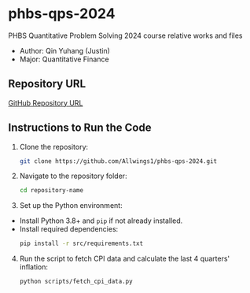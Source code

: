# phbs-qps-2024
PHBS Quantitative Problem Solving 2024 course relative works and files
- Author: Qin Yuhang (Justin)
- Major: Quantitative Finance

## Repository URL

[GitHub Repository URL](https://github.com/Allwings1/phbs-qps-2024)

## Instructions to Run the Code

1. Clone the repository:
   ```bash
   git clone https://github.com/Allwings1/phbs-qps-2024.git

2. Navigate to the repository folder:
    ```bash
    cd repository-name

3. Set up the Python environment:
- Install Python 3.8+ and `pip` if not already installed.
- Install required dependencies:
    ```bash
    pip install -r src/requirements.txt

4. Run the script to fetch CPI data and calculate the last 4 quarters' inflation:
    ```bash
    python scripts/fetch_cpi_data.py

